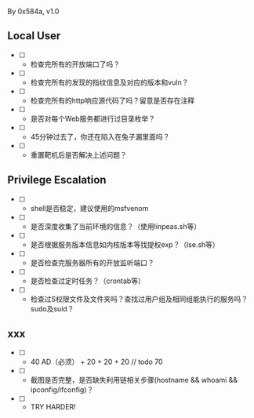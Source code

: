 By 0x584a, v1.0

## Local User

- [ ] - 检查完所有的开放端口了吗？
- [ ] - 检查完所有的发现的指纹信息及对应的版本和vuln？
- [ ] - 检查完所有的http响应源代码了吗？留意是否存在注释
- [ ] - 是否对每个Web服务都进行过目录枚举？
- [ ] - 45分钟过去了，你还在陷入在兔子漏里面吗？
- [ ] - 重置靶机后是否解决上述问题？

## Privilege Escalation

- [ ] - shell是否稳定，建议使用的msfvenom
- [ ] - 是否深度收集了当前环境的信息？（使用linpeas.sh等）
- [ ] - 是否根据服务版本信息如内核版本等找提权exp？（lse.sh等）
- [ ] - 是否检查完服务器所有的开放监听端口？
- [ ] - 是否检查过定时任务？（crontab等）
- [ ] - 检查过S权限文件及文件夹吗？查找过用户组及相同组能执行的服务吗？sudo及suid？

## xxx

- [ ] - 40 AD（必须） + 20 + 20 + 20 // todo 70
- [ ] - 截图是否完整，是否缺失利用链相关步骤(hostname && whoami && ipconfig/ifconfig)？
- [ ] - TRY HARDER!
